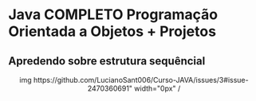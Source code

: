 # Java COMPLETO Programação Orientada a Objetos + Projetos

## Apredendo sobre estrutura sequêncial

<div align="center">
img https://github.com/LucianoSant006/Curso-JAVA/issues/3#issue-2470360691" width="0px" /
</div>




